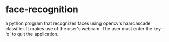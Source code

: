 # face-recognition
a python program that recognizes faces using opencv's haarcascade classifier. It makes use of the user's webcam.
The user must enter the key - 'q' to quit the application.
